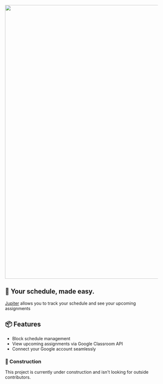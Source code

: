<div align="center">
  <img src="https://user-images.githubusercontent.com/99760654/195631288-80df3c0c-d33b-4f11-9bce-2f189f18c0e7.png" width="900" />
</div>


## 🚀 Your schedule, made easy.
[Jupiter](https://jupiterapp.cf) allows you to track your schedule and see your upcoming assignments

## 📦 Features
- Block schedule management
- View upcoming assignments via Google Classroom API
- Connect your Google account seamlessly

### 🚧 Construction
This project is currently under construction and isn't looking for outside contributors.
